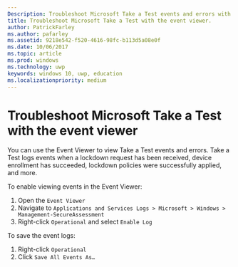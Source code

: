 ```yaml
---
Description: Troubleshoot Microsoft Take a Test events and errors with the event viewer.
title: Troubleshoot Microsoft Take a Test with the event viewer.
author: PatrickFarley
ms.author: pafarley
ms.assetid: 9218e542-f520-4616-98fc-b113d5a08e0f
ms.date: 10/06/2017
ms.topic: article
ms.prod: windows
ms.technology: uwp
keywords: windows 10, uwp, education
ms.localizationpriority: medium
---
```


# Troubleshoot Microsoft Take a Test with the event viewer

You can use the Event Viewer to view Take a Test events and errors. Take a Test logs events when a lockdown request has been received, device enrollment has succeeded, lockdown policies were successfully applied, and more.

To enable viewing events in the Event Viewer:
1. Open the `Event Viewer`
2. Navigate to `Applications and Services Logs > Microsoft > Windows > Management-SecureAssessment`
3. Right-click `Operational` and select `Enable Log`

To save the event logs:
1. Right-click `Operational`
2. Click `Save All Events As…`
